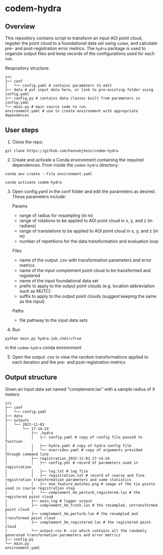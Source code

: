 # codem-hydra

## Overview
This repository contains script to transform an input AOI point cloud, register the point cloud to a foundational data set using `codem`, and calculate pre- and post-registration error metrics. The `hydra` package is used to organize output files and keep records of the configurations used for each run.

Respository structure:

```
src
├── conf
│   └── config.yaml # contains parameters to edit
├── data # put input data here, or link to pre-existing folder using config.yaml
├── config.py # contains data classes built from parameters in config.yaml
└── main.py # main source code to run
environment.yaml # use to create environment with appropriate dependences
```

## User steps
1. Clone the repo:
```
git clone https://github.com/hannahjhein/codem-hydra
```

2. Create and activate a Conda environment containing the required dependences. From inside the `codem-hydra` directory:
```
conda env create --file environment.yaml
```
```
conda activate codem-hydra
```

3. Open config.yaml in the conf folder and edit the parameters as desired. These parameters include:

	Params
	- range of radius for resampling (in m)
	- range of rotations to be applied to AOI point cloud in x, y, and z (in radians)
	- range of translations to be applied to AOI point cloud in x, y, and z (in m)
	- number of repetitions for the data transformation and evaluation loop

	Files
	- name of the output .csv with transformation parameters and error metrics
	- name of the input complement point cloud to be transformed and registered
	- name of the input foundational data set
	- prefix to apply to the output point clouds (e.g. location abbreviation such as MUTC)
	- suffix to apply to the output point clouds (suggest keeping the same as the input)
	
	Paths
	- file pathway to the input data sets

4. Run 
```
python main.py hydra.job.chdir=True
``` 
in the `codem-hydra` conda environment

5. Open the output .csv to view the random transformations applied to each iteration and the pre- and post-registration metrics

## Output structure
Given an input data set named "complement.las" with a sample radius of X meters:

```
src
├── conf
│   └── config.yaml
├── data
├── outputs
│   └── 2022-11-01
│       └── 17-14-24
│           ├── .hydra
│           │   ├── config.yaml # copy of config file passed to function
│           │   ├── hydra.yaml # copy of hydra config file
│           │   └── overrides.yaml # copy of arguments provided through command line
│           ├── registration_2022-11-01_17-14-24
│           │   ├── config.yml # record of parameters used in registration
│           │   ├── log.txt # log file
│           │   ├── registration.txt # record of coarse and fine registration transformation parameters and some statistics
│           │   ├── dsm_feature_matches.png # image of the tie points used in coarse registration step
│           │   └── complement_Xm_perturb_registered.las # the registered point cloud
│           ├── main.log # logger output
│           ├── complement_Xm_truth.las # the resampled, untransformed point cloud
│           ├── complement_Xm_perturb.las # the resampled and transformed point cloud
│           ├── complement_Xm_registered.las # the registered point cloud
│           └── output.csv # .csv which contains all the randomly generated transformation parameters and error metrics          
├── config.py
└── main.py
environment.yaml
```


